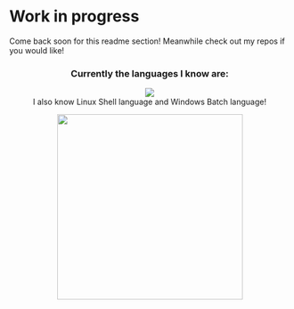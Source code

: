 # Work in progress
Come back soon for this readme section! Meanwhile check out my repos if you would like!

<h3 align="center">Currently the languages I know are:</h3>
<p align="center">
  <a href="https://skillicons.dev" align="center">
    <img src="https://skillicons.dev/icons?i=html,css,js,powershell,py" />
  </a><br>
  <a align="center">I also know Linux Shell language and Windows Batch language!</a>
</p>
<p align="center">
  <a href="#">
    <img align="center" src="https://github-readme-stats.vercel.app/api/top-langs/?username=mpax235&layout=compact" width="333" />
  </a>
</p>

